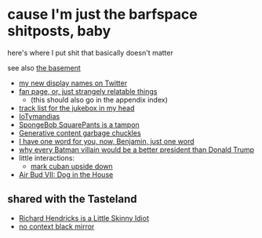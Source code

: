 # cause I'm just the barfspace shitposts, baby

here's where I put shit that basically doesn't matter

see also [the basement](4adf317e-82f2-4241-9231-e6d23667aeaf.md)

- [my new display names on Twitter](7e358081-ffb6-4a5a-8b27-4a46a0ed1467.md)
- [fan page, or, just strangely relatable things](b3fe4b3b-abae-4c3c-8f00-3297f6d682ae.md)
  - (this should also go in the appendix index)
- [track list for the jukebox in my head](3beb8805-9fb7-4a37-804d-efd708d6b16b.md)
- [IoTymandias](166dbfcf-ff71-47e2-90ab-5244f0a49715.md)
- [SpongeBob SquarePants is a tampon](120b7848-7302-417a-932a-1f14e7593b4e.md)
- [Generative content garbage chuckles](3611fa11-ee2e-4679-88af-97e396cfb285.md)
- [I have one word for you, now, Benjamin, just one word](ad4e5b2e-011a-4ca4-90ca-daef88065279.md)
- [why every Batman villain would be a better president than Donald Trump](8c4912a7-211f-4551-9440-15aab2f41fdf.md)
- little interactions:
  - [mark cuban upside down](41fe0fb6-2113-41cb-a74b-544c6f37b236.md)
- [Air Bud VII: Dog in the House](d553f3fa-6cd8-4571-9d2d-79d30e64bfee.md)

## shared with the Tasteland

- [Richard Hendricks is a Little Skinny Idiot](f3c2f214-751e-4fe3-871a-8ab1094dd46b.md)
- [no context black mirror](0bca9576-b498-4edb-9384-164dd9aa5a1b.md)

